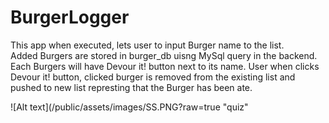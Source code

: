# BurgerLogger
This app when executed, lets user to input Burger name to the list.  
Added Burgers are stored in burger_db uisng MySql query in the backend.  
Each Burgers will have Devour it! button next to its name.
User when clicks Devour it! button, clicked burger is removed from the existing list and pushed to new list represting that
the Burger has been ate.

![Alt text](/public/assets/images/SS.PNG?raw=true "quiz"
